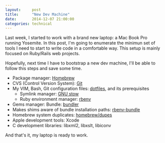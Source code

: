 ```yaml
---
layout:     post
title:      "New Dev Machine"
date:       2014-12-07 21:00:00
categories: technical
---
```

Last week, I started to work with a brand new laptop: a Mac Book Pro running Yosemite.
In this post, I'm going to enumerate the minimun set of tools I need to start to write code in
a comfortable way. This setup is mainly focused on Ruby/Rails web projects.

Hopefully, next time I have to bootstrap a new dev machine, I'll be
able to follow this steps and save some time.

* Package manager: [Homebrew][homebrew]
* CVS (Control Version System): [Git][git]
* My VIM, Bash, Git configuration files: [dotfiles][mydotfiles], and its prerequisites
  * Symlink manager: [GNU stow][stow]
  * Ruby environment manager: [rbenv][env]
* Gems manager: Bundle: [bundler][bundle]
* Makes shims aware of bundle installation paths: [rbenv-bundle][rbundle]
* Homebrew system duplicates: [homebrew/dupes][dupes]
* Apple development tools: Xcode
* C development libraries: libxml2, libxslt, libiconv

And that's it, my laptop is ready to work.


[homebrew]: http://brew.sh
[git]: http://git-scm.com
[mydotfiles]: https://github.com/pvcarrera/dotfiles
[stow]: http://www.gnu.org/software/stow
[env]: https://github.com/sstephenson/rbenv
[rbundle]: https://github.com/carsomyr/rbenv-bundler
[bundle]: http://bundler.io
[dupes]: https://github.com/Homebrew/homebrew-dupes
